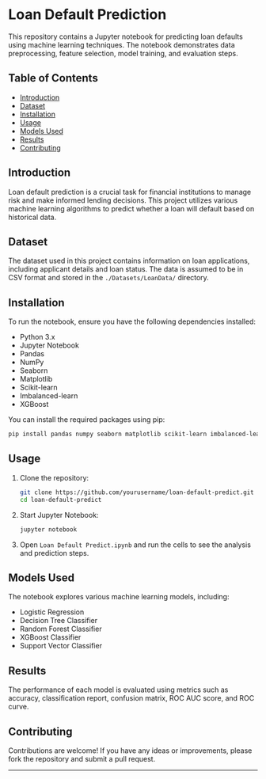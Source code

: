 # Loan Default Prediction

This repository contains a Jupyter notebook for predicting loan defaults using machine learning techniques. The notebook demonstrates data preprocessing, feature selection, model training, and evaluation steps.

## Table of Contents

- [Introduction](#introduction)
- [Dataset](#dataset)
- [Installation](#installation)
- [Usage](#usage)
- [Models Used](#models-used)
- [Results](#results)
- [Contributing](#contributing)

## Introduction

Loan default prediction is a crucial task for financial institutions to manage risk and make informed lending decisions. This project utilizes various machine learning algorithms to predict whether a loan will default based on historical data.

## Dataset

The dataset used in this project contains information on loan applications, including applicant details and loan status. The data is assumed to be in CSV format and stored in the `./Datasets/LoanData/` directory.

## Installation

To run the notebook, ensure you have the following dependencies installed:

- Python 3.x
- Jupyter Notebook
- Pandas
- NumPy
- Seaborn
- Matplotlib
- Scikit-learn
- Imbalanced-learn
- XGBoost

You can install the required packages using pip:

```bash
pip install pandas numpy seaborn matplotlib scikit-learn imbalanced-learn xgboost
```

## Usage

1. Clone the repository:
    ```bash
    git clone https://github.com/yourusername/loan-default-predict.git
    cd loan-default-predict
    ```

2. Start Jupyter Notebook:
    ```bash
    jupyter notebook
    ```

3. Open `Loan Default Predict.ipynb` and run the cells to see the analysis and prediction steps.

## Models Used

The notebook explores various machine learning models, including:

- Logistic Regression
- Decision Tree Classifier
- Random Forest Classifier
- XGBoost Classifier
- Support Vector Classifier

## Results

The performance of each model is evaluated using metrics such as accuracy, classification report, confusion matrix, ROC AUC score, and ROC curve.

## Contributing

Contributions are welcome! If you have any ideas or improvements, please fork the repository and submit a pull request.

---

